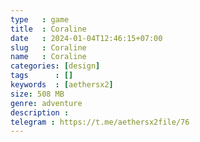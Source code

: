 ```yaml
---
type   : game
title  : Coraline
date   : 2024-01-04T12:46:15+07:00
slug   : Coraline
name   : Coraline
categories: [design]
tags      : []
keywords  : [aethersx2]
size: 508 MB
genre: adventure
description : 
telegram : https://t.me/aethersx2file/76
---
```


